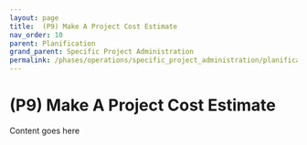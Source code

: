 ```yaml
---
layout: page
title:  (P9) Make A Project Cost Estimate
nav_order: 10
parent: Planification
grand_parent: Specific Project Administration
permalink: /phases/operations/specific_project_administration/planification/p9/
---
```


# (P9) Make A Project Cost Estimate
Content goes here